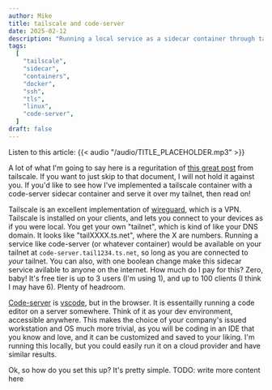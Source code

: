 ```yaml
---
author: Mike
title: tailscale and code-server
date: 2025-02-12
description: "Running a local service as a sidecar container through tailscale"
tags:
  [
    "tailscale",
    "sidecar",
    "containers",
    "docker",
    "ssh",
    "tls",
    "linux",
    "code-server",
  ]
draft: false
---
```


Listen to this article:
{{< audio "/audio/TITLE_PLACEHOLDER.mp3" >}}<br>

A lot of what I'm going to say here is a reguritation of [this great post](https://tailscale.com/blog/docker-tailscale-guide) from tailscale. If you want to just skip to that document, I will not hold it against you. If you'd like to see how I've implemented a tailscale container with a code-server sidecar container and serve it over my tailnet, then read on!

Tailscale is an excellent implementation of [wireguard](https://www.wireguard.com/), which is a VPN. Tailscale is installed on your clients, and lets you connect to your devices as if you were local. You get your own "tailnet", which is kind of like your DNS domain. It looks like "tailXXXX.ts.net", where the X are numbers. Running a service like code-server (or whatever container) would be available on your tailnet at `code-server.tail1234.ts.net`, so long as you are connected to _your_ tailnet. You can also, with one boolean change make this sidecar service avilable to anyone on the internet. How much do I pay for this? Zero, baby! It's free tier is up to 3 users (I'm using 1), and up to 100 clients (I think I may have 6). Plenty of headroom.

[Code-server](https://github.com/coder/code-server) is [vscode](https://github.com/Microsoft/vscode), but in the browser. It is essentailly running a code editor on a server somewhere. Think of it as your dev environment, accessible anywhere. This makes the choice of your company's issued workstation and OS much more trivial, as you will be coding in an IDE that you know and love, and it can be customized and saved to your liking. I'm running this locally, but you could easily run it on a cloud provider and have similar results.

Ok, so how do you set this up? It's pretty simple. TODO: write more content here
